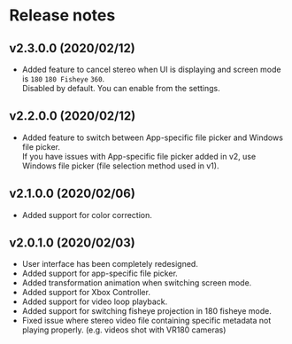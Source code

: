 # Release notes
## v2.3.0.0 (2020/02/12)
- Added feature to cancel stereo when UI is displaying and screen mode is `180` `180 Fisheye` `360`.  
  Disabled by default. You can enable from the settings.

## v2.2.0.0 (2020/02/12)
- Added feature to switch between App-specific file picker and Windows file picker.  
  If you have issues with App-specific file picker added in v2, use Windows file picker (file selection method used in v1).

## v2.1.0.0 (2020/02/06)
- Added support for color correction.

## v2.0.1.0 (2020/02/03)
- User interface has been completely redesigned.
- Added support for app-specific file picker.
- Added transformation animation when switching screen mode.
- Added support for Xbox Controller.
- Added support for video loop playback.
- Added support for switching fisheye projection in 180 fisheye mode.
- Fixed issue where stereo video file containing specific metadata not playing properly. (e.g. videos shot with VR180 cameras)
